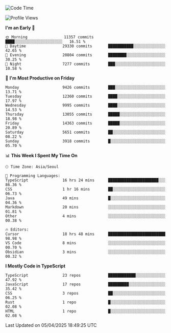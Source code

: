 <!--START_SECTION:waka-->
![Code Time](http://img.shields.io/badge/Code%20Time-7%2C531%20hrs%2037%20mins-blue)

![Profile Views](http://img.shields.io/badge/Profile%20Views-0-blue)

**I'm an Early 🐤** 

```text
🌞 Morning                11357 commits       ████░░░░░░░░░░░░░░░░░░░░░   16.51 % 
🌆 Daytime                29330 commits       ███████████░░░░░░░░░░░░░░   42.65 % 
🌃 Evening                20804 commits       ████████░░░░░░░░░░░░░░░░░   30.25 % 
🌙 Night                  7277 commits        ███░░░░░░░░░░░░░░░░░░░░░░   10.58 % 
```
📅 **I'm Most Productive on Friday** 

```text
Monday                   9426 commits        ███░░░░░░░░░░░░░░░░░░░░░░   13.71 % 
Tuesday                  12360 commits       ████░░░░░░░░░░░░░░░░░░░░░   17.97 % 
Wednesday                9995 commits        ████░░░░░░░░░░░░░░░░░░░░░   14.53 % 
Thursday                 13055 commits       █████░░░░░░░░░░░░░░░░░░░░   18.98 % 
Friday                   14363 commits       █████░░░░░░░░░░░░░░░░░░░░   20.89 % 
Saturday                 5651 commits        ██░░░░░░░░░░░░░░░░░░░░░░░   08.22 % 
Sunday                   3918 commits        █░░░░░░░░░░░░░░░░░░░░░░░░   05.70 % 
```


📊 **This Week I Spent My Time On** 

```text
🕑︎ Time Zone: Asia/Seoul

💬 Programming Languages: 
TypeScript               16 hrs 24 mins      ██████████████████████░░░   86.36 % 
CSS                      1 hr 16 mins        ██░░░░░░░░░░░░░░░░░░░░░░░   06.73 % 
Java                     49 mins             █░░░░░░░░░░░░░░░░░░░░░░░░   04.36 % 
Markdown                 20 mins             ░░░░░░░░░░░░░░░░░░░░░░░░░   01.81 % 
Other                    4 mins              ░░░░░░░░░░░░░░░░░░░░░░░░░   00.38 % 

🔥 Editors: 
Cursor                   18 hrs 48 mins      █████████████████████████   98.98 % 
VS Code                  8 mins              ░░░░░░░░░░░░░░░░░░░░░░░░░   00.70 % 
Obsidian                 3 mins              ░░░░░░░░░░░░░░░░░░░░░░░░░   00.32 % 
```

**I Mostly Code in TypeScript** 

```text
TypeScript               23 repos            ████████████░░░░░░░░░░░░░   47.92 % 
JavaScript               17 repos            █████████░░░░░░░░░░░░░░░░   35.42 % 
CSS                      3 repos             ██░░░░░░░░░░░░░░░░░░░░░░░   06.25 % 
Rust                     1 repo              █░░░░░░░░░░░░░░░░░░░░░░░░   02.08 % 
HTML                     1 repo              █░░░░░░░░░░░░░░░░░░░░░░░░   02.08 % 
```




 Last Updated on 05/04/2025 18:49:25 UTC
<!--END_SECTION:waka-->
